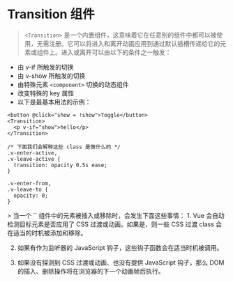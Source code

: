 # Transition 组件
> `<Transition>` 是一个内置组件，这意味着它在任意别的组件中都可以被使用，无需注册。它可以将进入和离开动画应用到通过默认插槽传递给它的元素或组件上。进入或离开可以由以下的条件之一触发：
- 由 v-if 所触发的切换
- 由 v-show 所触发的切换
- 由特殊元素 `<component>` 切换的动态组件
- 改变特殊的 key 属性
- 以下是最基本用法的示例：
```
<button @click="show = !show">Toggle</button>
<Transition>
  <p v-if="show">hello</p>
</Transition>
```

```
/* 下面我们会解释这些 class 是做什么的 */
.v-enter-active,
.v-leave-active {
  transition: opacity 0.5s ease;
}

.v-enter-from,
.v-leave-to {
  opacity: 0;
}
```
<custom-transition />
> 当一个 `<Transition>` 组件中的元素被插入或移除时，会发生下面这些事情：
1. Vue 会自动检测目标元素是否应用了 CSS 过渡或动画。如果是，则一些 CSS 过渡 class 会在适当的时机被添加和移除。

2. 如果有作为监听器的 JavaScript 钩子，这些钩子函数会在适当时机被调用。

3. 如果没有探测到 CSS 过渡或动画、也没有提供 JavaScript 钩子，那么 DOM 的插入、删除操作将在浏览器的下一个动画帧后执行。


<script lang='ts' setup>
import CustomTransition from './customTransition.vue'
</script>